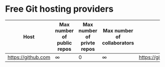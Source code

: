 Free Git hosting providers
==========================

| Host | Max number of public repos | Max number of privte repos | Max number of collaborators | Details |
| ---- | -------------------------- | -------------------------- | --------------------------- | ------- |
| https://github.com | ∞ | 0 | ∞ | https://github.com/pricing |
